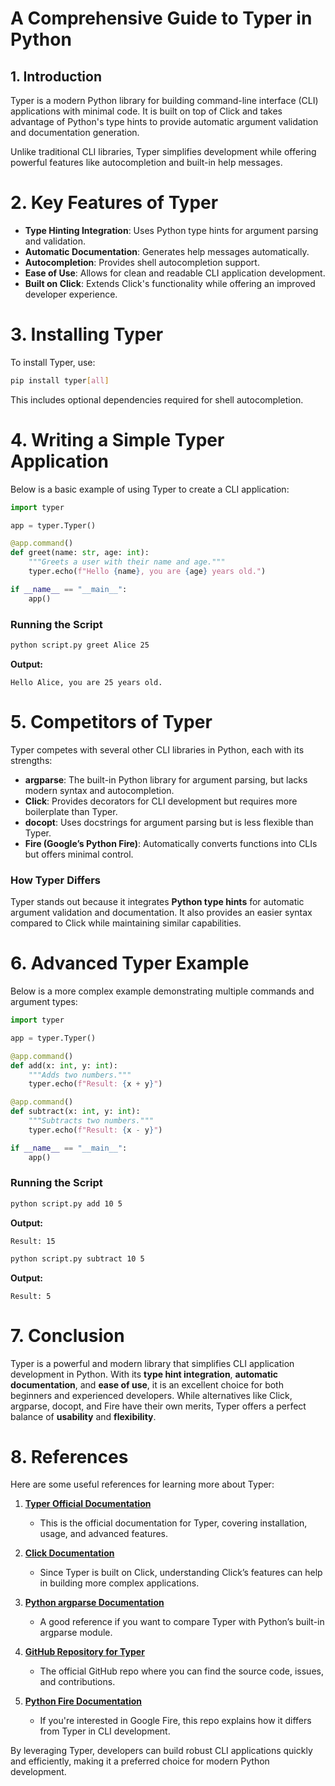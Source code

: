 <!-- ********************* -->
# A Comprehensive Guide to Typer in Python
<!-- ********************* -->

## 1. Introduction
Typer is a modern Python library for building command-line interface (CLI) applications with minimal code. It is built on top of Click and takes advantage of Python's type hints to provide automatic argument validation and documentation generation.

Unlike traditional CLI libraries, Typer simplifies development while offering powerful features like autocompletion and built-in help messages.

<!-- ********************* -->
# 2. Key Features of Typer
<!-- ********************* -->

- **Type Hinting Integration**: Uses Python type hints for argument parsing and validation.
- **Automatic Documentation**: Generates help messages automatically.
- **Autocompletion**: Provides shell autocompletion support.
- **Ease of Use**: Allows for clean and readable CLI application development.
- **Built on Click**: Extends Click's functionality while offering an improved developer experience.

<!-- ********************* -->
# 3. Installing Typer
<!-- ********************* -->
To install Typer, use:
```bash
pip install typer[all]
```
This includes optional dependencies required for shell autocompletion.

<!-- ********************* -->
# 4. Writing a Simple Typer Application
<!-- ********************* -->

Below is a basic example of using Typer to create a CLI application:

```python
import typer

app = typer.Typer()

@app.command()
def greet(name: str, age: int):
    """Greets a user with their name and age."""
    typer.echo(f"Hello {name}, you are {age} years old.")

if __name__ == "__main__":
    app()
```

### Running the Script
```bash
python script.py greet Alice 25
```
**Output:**
```
Hello Alice, you are 25 years old.
```

<!-- ********************* -->
# 5. Competitors of Typer
<!-- ********************* -->

Typer competes with several other CLI libraries in Python, each with its strengths:

- **argparse**: The built-in Python library for argument parsing, but lacks modern syntax and autocompletion.
- **Click**: Provides decorators for CLI development but requires more boilerplate than Typer.
- **docopt**: Uses docstrings for argument parsing but is less flexible than Typer.
- **Fire (Google’s Python Fire)**: Automatically converts functions into CLIs but offers minimal control.

### How Typer Differs
Typer stands out because it integrates **Python type hints** for automatic argument validation and documentation. It also provides an easier syntax compared to Click while maintaining similar capabilities.

<!-- ********************* -->
# 6. Advanced Typer Example
<!-- ********************* -->

Below is a more complex example demonstrating multiple commands and argument types:

```python
import typer

app = typer.Typer()

@app.command()
def add(x: int, y: int):
    """Adds two numbers."""
    typer.echo(f"Result: {x + y}")

@app.command()
def subtract(x: int, y: int):
    """Subtracts two numbers."""
    typer.echo(f"Result: {x - y}")

if __name__ == "__main__":
    app()
```

### Running the Script
```bash
python script.py add 10 5
```
**Output:**
```
Result: 15
```

```bash
python script.py subtract 10 5
```
**Output:**
```
Result: 5
```

<!-- ********************* -->
# 7. Conclusion
<!-- ********************* -->

Typer is a powerful and modern library that simplifies CLI application development in Python. With its **type hint integration**, **automatic documentation**, and **ease of use**, it is an excellent choice for both beginners and experienced developers. While alternatives like Click, argparse, docopt, and Fire have their own merits, Typer offers a perfect balance of **usability** and **flexibility**.

<!-- ********************* -->
# 8. References
<!-- ********************* -->

Here are some useful references for learning more about Typer:

1. **[Typer Official Documentation](https://typer.tiangolo.com/)**
   - This is the official documentation for Typer, covering installation, usage, and advanced features.

2. **[Click Documentation](https://click.palletsprojects.com/)**
   - Since Typer is built on Click, understanding Click’s features can help in building more complex applications.

3. **[Python argparse Documentation](https://docs.python.org/3/library/argparse.html)**
   - A good reference if you want to compare Typer with Python’s built-in argparse module.

4. **[GitHub Repository for Typer](https://github.com/tiangolo/typer)**
   - The official GitHub repo where you can find the source code, issues, and contributions.

5. **[Python Fire Documentation](https://github.com/google/python-fire)**
   - If you're interested in Google Fire, this repo explains how it differs from Typer in CLI development.

By leveraging Typer, developers can build robust CLI applications quickly and efficiently, making it a preferred choice for modern Python development.

